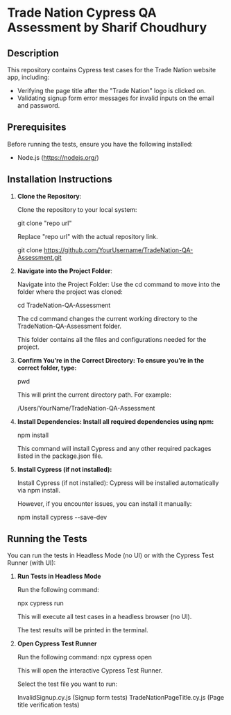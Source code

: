 # Trade Nation Cypress QA Assessment by Sharif Choudhury

## Description

This repository contains Cypress test cases for the Trade Nation website app, including:

- Verifying the page title after the "Trade Nation" logo is clicked on.
- Validating signup form error messages for invalid inputs on the email and password.

## Prerequisites

Before running the tests, ensure you have the following installed:

- Node.js (https://nodejs.org/)

## Installation Instructions

1. **Clone the Repository**:

   Clone the repository to your local system:

   git clone "repo url"

   Replace "repo url" with the actual repository link.

   git clone https://github.com/YourUsername/TradeNation-QA-Assessment.git

2. **Navigate into the Project Folder**:

   Navigate into the Project Folder: Use the cd command to move into the folder where the project was cloned:

   cd TradeNation-QA-Assessment

   The cd command changes the current working directory to the TradeNation-QA-Assessment folder.

   This folder contains all the files and configurations needed for the project.

3. **Confirm You’re in the Correct Directory: To ensure you’re in the correct folder, type:**

   pwd

   This will print the current directory path. For example:

   /Users/YourName/TradeNation-QA-Assessment

4. **Install Dependencies: Install all required dependencies using npm:**

   npm install

   This command will install Cypress and any other required packages listed in the package.json file.

5. **Install Cypress (if not installed):**

   Install Cypress (if not installed): Cypress will be installed automatically via npm install.

   However, if you encounter issues, you can install it manually:

   npm install cypress --save-dev

## Running the Tests

You can run the tests in Headless Mode (no UI) or with the Cypress Test Runner (with UI):

1. **Run Tests in Headless Mode**

   Run the following command:

   npx cypress run

   This will execute all test cases in a headless browser (no UI).

   The test results will be printed in the terminal.

2. **Open Cypress Test Runner**

   Run the following command:
   npx cypress open

   This will open the interactive Cypress Test Runner.

   Select the test file you want to run:

   InvalidSignup.cy.js (Signup form tests)
   TradeNationPageTitle.cy.js (Page title verification tests)
